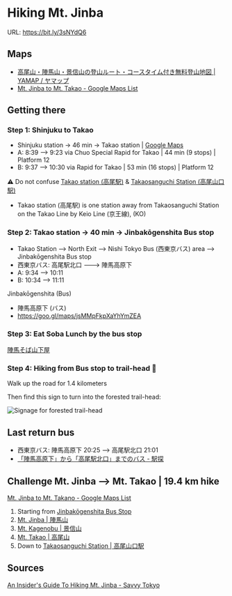 # Hiking Mt. Jinba

URL: <https://bit.ly/3sNYdQ6>

## Maps
  * [高尾山・陣馬山・景信山の登山ルート・コースタイム付き無料登山地図 | YAMAP / ヤマップ](https://yamap.com/maps/77)
  * [Mt. Jinba to Mt. Takao - Google Maps List](https://www.google.com/maps/placelists/list/sncay2aXTwuMCjeLsZP79g)

## Getting there

### Step 1: Shinjuku to Takao
  * Shinjuku station -> 46 min -> Takao station | [Google Maps](https://www.google.com/maps/dir/Shinjuku+Station,+JR+Shinjuku+Station,+3+Chome-38+Shinjuku,+Shinjuku+City,+Tokyo/Takao+Station,+Takaomachi,+Hachioji,+Tokyo/@35.6735819,139.2108804,10z/data=!3m1!4b1!4m14!4m13!1m5!1m1!1s0x60188cd0d6b1ba1f:0x1c32a1f1ecacfdd5!2m2!1d139.7005713!2d35.6896067!1m5!1m1!1s0x60191953768eb377:0xa28d32aeb0efaa98!2m2!1d139.2818312!2d35.6422261!3e3)
  * A: 8:39 --> 9:23 via Chuo Special Rapid for Takao | 44 min (9 stops) | Platform 12
  * B: 9:37 --> 10:30 via Rapid for Takao | 53 min (16 stops) | Platform 12

⚠️ Do not confuse [Takao station (高尾駅)](https://goo.gl/maps/zQroSGXyakU2DgfK8) & [Takaosanguchi Station (高尾山口駅)](https://goo.gl/maps/ywYp4yUBJmfCtjRy6)
  * Takao station (高尾駅) is one station away from Takaosanguchi Station on the Takao Line by Keio Line (京王線), (KO)

### Step 2: Takao station -> 40 min -> Jinbakōgenshita Bus stop
  * Takao Station --> North Exit --> Nishi Tokyo Bus (西東京バス) area --> Jinbakōgenshita Bus stop
  * 西東京バス: 高尾駅北口 ---> 陣馬高原下
  * A: 9:34 --> 10:11
  * B: 10:34 --> 11:11

Jinbakōgenshita (Bus)
  * 陣馬高原下 (バス)
  * <https://goo.gl/maps/jsMMpFkpXaYhYmZEA>

### Step 3: Eat Soba Lunch by the bus stop

[陣馬そば山下屋](https://g.page/jinbasoba?share)

### Step 4: Hiking from Bus stop to trail-head 🥾
Walk up the road for 1.4 kilometers

Then find this sign to turn into the forested trail-head:

![Signage for forested trail-head](https://savvytokyo.scdn3.secure.raxcdn.com/app/uploads/2019/07/Signage-Picture.jpg)

## Last return bus

  * 西東京バス: 陣馬高原下 20:25 --> 高尾駅北口 21:01
  * [「陣馬高原下」から「高尾駅北口」までのバス - 駅探](https://ekitan.com/transit/bus/sf-1007329/st-1006904/?sf=1007329&st=1006904&dt=20210425&tm=1000&sfname=%25E9%2599%25A3%25E9%25A6%25AC%25E9%25AB%2598%25E5%258E%259F%25E4%25B8%258B%25EF%25BC%259C%25E8%25A5%25BF%25E6%259D%25B1%25E4%25BA%25AC%25E3%2583%2590%25E3%2582%25B9%25EF%25BC%259E&stname=%25E9%25AB%2598%25E5%25B0%25BE%25E9%25A7%2585%25E5%258C%2597%25E5%258F%25A3%25EF%25BC%259C%25E8%25A5%25BF%25E6%259D%25B1%25E4%25BA%25AC%25E3%2583%2590%25E3%2582%25B9%25EF%25BC%259E&sftype=bus&sttype=bus&sfdirectname=%25E9%2599%25A3%25E9%25A6%25AC%25E9%25AB%2598%25E5%258E%259F%25E4%25B8%258B%25EF%25BC%259C%25E8%25A5%25BF%25E6%259D%25B1%25E4%25BA%25AC%25E3%2583%2590%25E3%2582%25B9%25EF%25BC%259E&stdirectname=%25E9%25AB%2598%25E5%25B0%25BE%25E9%25A7%2585%25E5%258C%2597%25E5%258F%25A3%25EF%25BC%259C%25E8%25A5%25BF%25E6%259D%25B1%25E4%25BA%25AC%25E3%2583%2590%25E3%2582%25B9%25EF%25BC%259E&sr=-1&scomp=1&tcomp=1&company=)

## Challenge Mt. Jinba --> Mt. Takao | 19.4 km hike

[Mt. Jinba to Mt. Takano - Google Maps List](https://www.google.com/maps/placelists/list/sncay2aXTwuMCjeLsZP79g)

1. Starting from [Jinbakōgenshita Bus Stop](https://goo.gl/maps/jsMMpFkpXaYhYmZEA)
2. [Mt. Jinba | 陣馬山](https://goo.gl/maps/jMtzXuhoGT7ZuLoG8)
3. [Mt. Kagenobu | 景信山](https://goo.gl/maps/u2D6HMTon5kCYNhz8)
4. [Mt. Takao | 高尾山](https://goo.gl/maps/sToYWqi5w2RHb3rS6)
5. Down to [Takaosanguchi Station | 高尾山口駅](https://goo.gl/maps/hh8vsLxTWGcvax7o7)

## Sources
[An Insider's Guide To Hiking Mt. Jinba - Savvy Tokyo](https://savvytokyo.com/an-insiders-guide-to-hiking-mt-jinba/)
